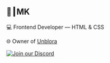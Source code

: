 ## 👑┃MK

💻 Frontend Developer — HTML & CSS

🌐 Owner of [Unblora](https://unblora.lol)

[![Join our Discord](https://invidget.switchblade.xyz/3x7DD4BVRx)](https://discord.gg/3x7DD4BVRx)
